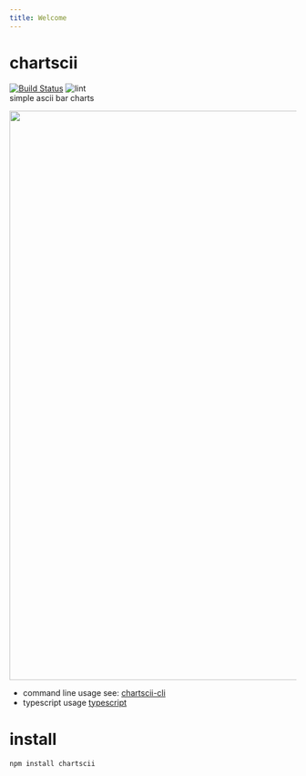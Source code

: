 ```yaml
---
title: Welcome 
--- 
```


# chartscii

[![Build Status](https://travis-ci.org/tool3/chartscii.svg?branch=master)](https://travis-ci.org/tool3/chartscii) ![lint](https://github.com/tool3/chartscii/workflows/lint/badge.svg)  
simple ascii bar charts

<img width="1000" src="https://tool3.github.io/chartscii/img/example.svg" />

- command line usage see: [chartscii-cli](https://github.com/tool3/chartscii-cli)
- typescript usage [typescript](#typescript-usage-example)

# install

```bash
npm install chartscii
```

 